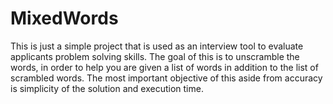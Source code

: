 ﻿# MixedWords

This is just a simple project that is used as an interview tool to evaluate applicants problem solving skills. The goal of this is to unscramble the words, in order to help you are given a list of words in addition to the list of scrambled words. The most important objective of this aside from accuracy is simplicity of the solution and execution time. 
